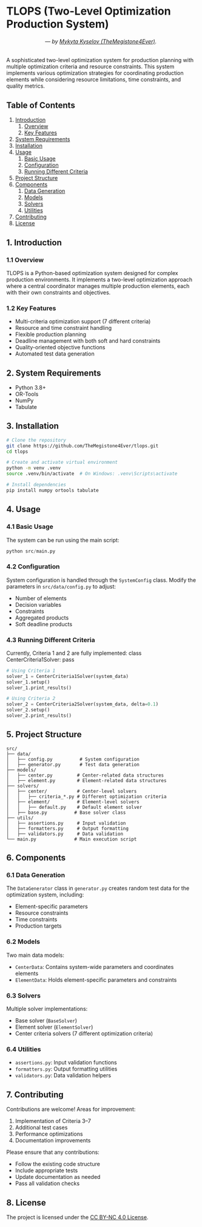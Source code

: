 # TLOPS (Two-Level Optimization Production System)

###### &emsp;&emsp;&emsp;&emsp;&emsp;&emsp;&emsp; — by [Mykyta Kyselov (TheMegistone4Ever)](https://github.com/TheMegistone4Ever).

A sophisticated two-level optimization system for production planning with multiple optimization criteria and resource
constraints. This system implements various optimization strategies for coordinating production elements while
considering resource limitations, time constraints, and quality metrics.

## Table of Contents

1. [Introduction](#1-introduction)
    1. [Overview](#11-overview)
    2. [Key Features](#12-key-features)
2. [System Requirements](#2-system-requirements)
3. [Installation](#3-installation)
4. [Usage](#4-usage)
    1. [Basic Usage](#41-basic-usage)
    2. [Configuration](#42-configuration)
    3. [Running Different Criteria](#43-running-different-criteria)
5. [Project Structure](#5-project-structure)
6. [Components](#6-components)
    1. [Data Generation](#61-data-generation)
    2. [Models](#62-models)
    3. [Solvers](#63-solvers)
    4. [Utilities](#64-utilities)
7. [Contributing](#7-contributing)
8. [License](#8-license)

## 1. Introduction

### 1.1 Overview

TLOPS is a Python-based optimization system designed for complex production environments. It implements a two-level
optimization approach where a central coordinator manages multiple production elements, each with their own constraints
and objectives.

### 1.2 Key Features

- Multi-criteria optimization support (7 different criteria)
- Resource and time constraint handling
- Flexible production planning
- Deadline management with both soft and hard constraints
- Quality-oriented objective functions
- Automated test data generation

## 2. System Requirements

- Python 3.8+
- OR-Tools
- NumPy
- Tabulate

## 3. Installation

```bash
# Clone the repository
git clone https://github.com/TheMegistone4Ever/tlops.git
cd tlops

# Create and activate virtual environment
python -m venv .venv
source .venv/bin/activate  # On Windows: .venv\Scripts\activate

# Install dependencies
pip install numpy ortools tabulate
```

## 4. Usage

### 4.1 Basic Usage

The system can be run using the main script:

```python
python src/main.py
```

### 4.2 Configuration

System configuration is handled through the `SystemConfig` class. Modify the parameters in `src/data/config.py` to
adjust:

- Number of elements
- Decision variables
- Constraints
- Aggregated products
- Soft deadline products

### 4.3 Running Different Criteria

Currently, Criteria 1 and 2 are fully implemented:
class CenterCriteria1Solver:
pass

```python
# Using Criteria 1
solver_1 = CenterCriteria1Solver(system_data)
solver_1.setup()
solver_1.print_results()

# Using Criteria 2
solver_2 = CenterCriteria2Solver(system_data, delta=0.1)
solver_2.setup()
solver_2.print_results()
```

## 5. Project Structure

```
src/
├── data/
│   ├── config.py          # System configuration
│   ├── generator.py       # Test data generation
├── models/
│   ├── center.py         # Center-related data structures
│   ├── element.py        # Element-related data structures
├── solvers/
│   ├── center/           # Center-level solvers
│   │   ├── criteria_*.py # Different optimization criteria
│   ├── element/          # Element-level solvers
│   │   ├── default.py    # Default element solver
│   ├── base.py          # Base solver class
├── utils/
│   ├── assertions.py     # Input validation
│   ├── formatters.py     # Output formatting
│   ├── validators.py     # Data validation
└── main.py              # Main execution script
```

## 6. Components

### 6.1 Data Generation

The `DataGenerator` class in `generator.py` creates random test data for the optimization system, including:

- Element-specific parameters
- Resource constraints
- Time constraints
- Production targets

### 6.2 Models

Two main data models:

- `CenterData`: Contains system-wide parameters and coordinates elements
- `ElementData`: Holds element-specific parameters and constraints

### 6.3 Solvers

Multiple solver implementations:

- Base solver (`BaseSolver`)
- Element solver (`ElementSolver`)
- Center criteria solvers (7 different optimization criteria)

### 6.4 Utilities

- `assertions.py`: Input validation functions
- `formatters.py`: Output formatting utilities
- `validators.py`: Data validation helpers

## 7. Contributing

Contributions are welcome! Areas for improvement:

1. Implementation of Criteria 3–7
2. Additional test cases
3. Performance optimizations
4. Documentation improvements

Please ensure that any contributions:

- Follow the existing code structure
- Include appropriate tests
- Update documentation as needed
- Pass all validation checks

## 8. License

The project is licensed under the [CC BY-NC 4.0 License](LICENSE.md).

